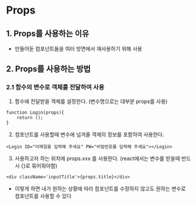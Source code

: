 # Props

## 1. Props를 사용하는 이유
- 만들어둔 컴포넌트들을 여러 방면에서 재사용하기 위해 사용

## 2. Props를 사용하는 방법

### 2.1 함수의 변수로 객체를 전달하여 사용
1. 함수에 전달받을 객체를 설정한다. (변수명으로는 대부분 props를 사용)

```
function Login(props){
    return ();
}
```

2. 컴포넌트를 사용할때 변수에 넘겨줄 객체의 정보를 포함하여 사용한다.

`<Login ID="이메일을 입력해 주세요" PW="비밀번호를 입력해 주세요"></Login>`

3. 사용하고자 하는 위치에 props.xxx 를 사용한다. (react에서는 변수를 받을때 반드시 {}로 묶어줘야함)

`<div className='inputTitle'>{props.title}</div>`

- 이렇게 하면 내가 원하는 상황에 따라 컴포넌트를 수정하지 않고도 원하는 변수로 컴포넌트를 사용할 수 있다
